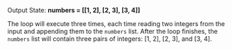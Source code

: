 Output State: **numbers = [[1, 2], [2, 3], [3, 4]]**

The loop will execute three times, each time reading two integers from the input and appending them to the `numbers` list. After the loop finishes, the `numbers` list will contain three pairs of integers: [1, 2], [2, 3], and [3, 4].